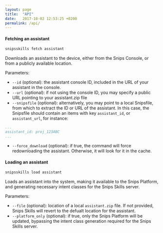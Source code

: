 ```yaml
---
layout: page
title:  "API"
date:   2017-10-02 12:53:25 +0200
permalink: /api/
---
```


#### Fetching an assistant

```sh
snipsskills fetch assistant
```

Downloads an assistant to the device, either from the Snips Console, or from a publicly available location.

Parameters:

* `--id` (optional): the assistant console ID, included in the URL of your assistant in the console.
* `--url` (optional): if not using the console ID, you may specify a public URL pointing to your assistant.zip file
* `--snipsfile` (optional): alternatively, you may point to a local Snipsfile, from which to extract the ID or URL of the assistant. In this case, the Snipsfile should contain an items with key `assistant_id`, or `assistant_url`, for instance:

```yaml
...
assistant_id: proj_123ABC
...
```

* `--force_download` (optional): if true, the command will force redownloading the assistant. Otherwise, it will look for it in the cache.


#### Loading an assistant

```sh
snipsskills load assistant
```

Loads an assistant into the system, making it available to the Snips Platform, and generating necessary intent classes for the Snips Skills server.

Parameters:

* `--file` (optional): location of a local `assistant.zip` file. If not provided, Snips Skills will revert to the defualt location for the assistant.
* `--platform_only` (optional): if true, only the Snips Platform will be updated, bypassing the intent class generation required for the Snips Skills server.
